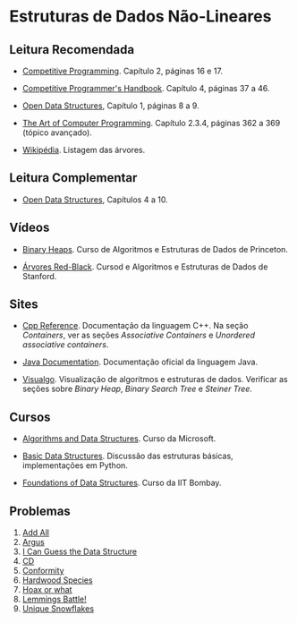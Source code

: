 Estruturas de Dados Não-Lineares
============================


Leitura Recomendada
-------------------

- [Competitive Programming](https://cpbook.net/#CP1details). Capítulo 2, páginas 16 e 17.

- [Competitive Programmer's Handbook](https://cses.fi/book.html). Capítulo 4, páginas 37 a 46.

- [Open Data Structures](http://opendatastructures.org/), Capítulo 1, páginas 8 a 9.

- [The Art of Computer Programming](https://www.amazon.com.br/Computer-Programming-Volumes-1-4a-Boxed/dp/0321751043?tag=kns00-20&ascsubtag=9c25a946-5ad6-41ea-90a3-233e3aec8c23). Capítulo 2.3.4, páginas 362 a 369 (tópico avançado).

- [Wikipédia](https://en.wikipedia.org/wiki/List_of_data_structures). Listagem das árvores.

Leitura Complementar
--------------------

- [Open Data Structures](http://opendatastructures.org/), Capítulos 4 a 10.

Vídeos
------

- [Binary Heaps](https://www.youtube.com/watch?v=YXCeM7w1630&index=35&list=PLxc4gS-_A5VDXUIOPkJkwQKYiT2T1t0I8). Curso de Algoritmos e Estruturas de Dados de Princeton.

- [Árvores Red-Black](https://www.youtube.com/watch?v=O8sPoUZMolU&index=64&list=PLXFMmlk03Dt7Q0xr1PIAriY5623cKiH7V). Cursod e Algoritmos e Estruturas de Dados de Stanford.

Sites
-----

- [Cpp Reference](http://en.cppreference.com/w/). Documentação da linguagem C++. Na seção _Containers_, ver as seções _Associative Containers_ e _Unordered associative containers_.

- [Java Documentation](https://docs.oracle.com/javase/9/). Documentação oficial da linguagem Java.

- [Visualgo](https://visualgo.net/en). Visualização de algoritmos e estruturas de dados. Verificar as seções sobre _Binary Heap_, _Binary Search Tree_ e _Steiner Tree_.

Cursos
------

- [Algorithms and Data Structures](https://www.edx.org/course/algorithms-data-structures-microsoft-dev285x-1). Curso da Microsoft.

- [Basic Data Structures](http://interactivepython.org/runestone/static/pythonds/BasicDS/toctree.html). Discussão das estruturas básicas, implementações em Python.

- [Foundations of Data Structures](https://www.edx.org/course/foundations-of-data-structures). Curso da IIT Bombay.

Problemas
---------

1. [Add All](https://uva.onlinejudge.org/external/109/10954.pdf)
1. [Argus](https://uva.onlinejudge.org/external/12/1203.pdf)
1. [I Can Guess the Data Structure](https://uva.onlinejudge.org/external/119/11995.pdf)
1. [CD](https://uva.onlinejudge.org/external/118/11849.pdf)
1. [Conformity](https://uva.onlinejudge.org/external/112/11286.pdf)
1. [Hardwood Species](https://uva.onlinejudge.org/external/102/10226.pdf)
1. [Hoax or what](https://uva.onlinejudge.org/external/111/11136.pdf)
1. [Lemmings Battle!](https://uva.onlinejudge.org/external/9/978.pdf)
1. [Unique Snowflakes](https://uva.onlinejudge.org/external/115/11572.pdf)
